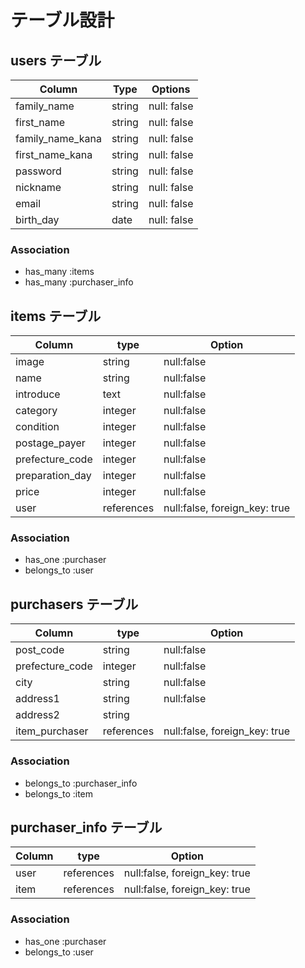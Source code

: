 # テーブル設計

## users テーブル

| Column                | Type   | Options     |
| --------------------- | ------ | ----------- |
| family_name           | string | null: false |
| first_name            | string | null: false |
| family_name_kana      | string | null: false |
| first_name_kana       | string | null: false |
| password              | string | null: false |
| nickname              | string | null: false |
| email                 | string | null: false |
| birth_day             | date   | null: false |

### Association

- has_many :items
- has_many :purchaser_info

## items テーブル

| Column          | type       | Option                        |
| --------------- | ---------- | ----------------------------- |
| image           | string     | null:false                    |
| name            | string     | null:false                    |
| introduce       | text       | null:false                    |
| category        | integer    | null:false                    |
| condition       | integer    | null:false                    |
| postage_payer   | integer    | null:false                    |
| prefecture_code | integer    | null:false                    |
| preparation_day | integer    | null:false                    |
| price           | integer    | null:false                    |
| user            | references | null:false, foreign_key: true |

### Association

- has_one :purchaser
- belongs_to :user

##  purchasers テーブル

| Column          | type       | Option                        |
| --------------- | ---------- | ----------------------------- |
| post_code       | string     | null:false                    |
| prefecture_code | integer    | null:false                    |
| city            | string     | null:false                    |
| address1        | string     | null:false                    |
| address2        | string     |                               |
| item_purchaser  | references | null:false, foreign_key: true |

### Association

- belongs_to :purchaser_info
- belongs_to :item

## purchaser_info テーブル

| Column       | type       | Option                        |
| ------------ | ---------- | ----------------------------- |
| user         | references | null:false, foreign_key: true |
| item         | references | null:false, foreign_key: true |

### Association

- has_one :purchaser
- belongs_to :user